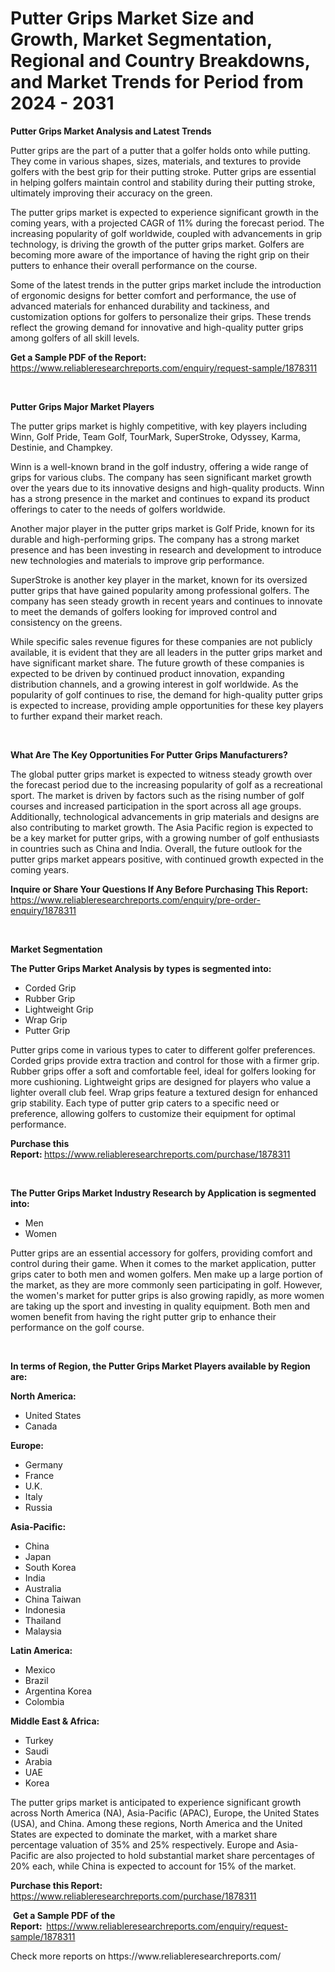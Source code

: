 <p><h1>Putter Grips Market Size and Growth, Market Segmentation, Regional and Country Breakdowns, and Market Trends for Period from 2024 -  2031</h1></p><p><strong>Putter Grips Market Analysis and Latest Trends</strong></p>
<p><p>Putter grips are the part of a putter that a golfer holds onto while putting. They come in various shapes, sizes, materials, and textures to provide golfers with the best grip for their putting stroke. Putter grips are essential in helping golfers maintain control and stability during their putting stroke, ultimately improving their accuracy on the green.</p><p>The putter grips market is expected to experience significant growth in the coming years, with a projected CAGR of 11% during the forecast period. The increasing popularity of golf worldwide, coupled with advancements in grip technology, is driving the growth of the putter grips market. Golfers are becoming more aware of the importance of having the right grip on their putters to enhance their overall performance on the course.</p><p>Some of the latest trends in the putter grips market include the introduction of ergonomic designs for better comfort and performance, the use of advanced materials for enhanced durability and tackiness, and customization options for golfers to personalize their grips. These trends reflect the growing demand for innovative and high-quality putter grips among golfers of all skill levels.</p></p>
<p><strong>Get a Sample PDF of the Report:&nbsp;</strong> <a href="https://www.reliableresearchreports.com/enquiry/request-sample/1878311">https://www.reliableresearchreports.com/enquiry/request-sample/1878311</a></p>
<p>&nbsp;</p>
<p><strong>Putter Grips Major Market Players</strong></p>
<p><p>The putter grips market is highly competitive, with key players including Winn, Golf Pride, Team Golf, TourMark, SuperStroke, Odyssey, Karma, Destinie, and Champkey. </p><p>Winn is a well-known brand in the golf industry, offering a wide range of grips for various clubs. The company has seen significant market growth over the years due to its innovative designs and high-quality products. Winn has a strong presence in the market and continues to expand its product offerings to cater to the needs of golfers worldwide.</p><p>Another major player in the putter grips market is Golf Pride, known for its durable and high-performing grips. The company has a strong market presence and has been investing in research and development to introduce new technologies and materials to improve grip performance.</p><p>SuperStroke is another key player in the market, known for its oversized putter grips that have gained popularity among professional golfers. The company has seen steady growth in recent years and continues to innovate to meet the demands of golfers looking for improved control and consistency on the greens.</p><p>While specific sales revenue figures for these companies are not publicly available, it is evident that they are all leaders in the putter grips market and have significant market share. The future growth of these companies is expected to be driven by continued product innovation, expanding distribution channels, and a growing interest in golf worldwide. As the popularity of golf continues to rise, the demand for high-quality putter grips is expected to increase, providing ample opportunities for these key players to further expand their market reach.</p></p>
<p>&nbsp;</p>
<p><strong>What Are The Key Opportunities For Putter Grips Manufacturers?</strong></p>
<p><p>The global putter grips market is expected to witness steady growth over the forecast period due to the increasing popularity of golf as a recreational sport. The market is driven by factors such as the rising number of golf courses and increased participation in the sport across all age groups. Additionally, technological advancements in grip materials and designs are also contributing to market growth. The Asia Pacific region is expected to be a key market for putter grips, with a growing number of golf enthusiasts in countries such as China and India. Overall, the future outlook for the putter grips market appears positive, with continued growth expected in the coming years.</p></p>
<p><strong>Inquire or Share Your Questions If Any Before Purchasing This Report:</strong> <a href="https://www.reliableresearchreports.com/enquiry/pre-order-enquiry/1878311">https://www.reliableresearchreports.com/enquiry/pre-order-enquiry/1878311</a></p>
<p>&nbsp;</p>
<p><strong>Market Segmentation</strong></p>
<p><strong>The Putter Grips Market Analysis by types is segmented into:</strong></p>
<p><ul><li>Corded Grip</li><li>Rubber Grip</li><li>Lightweight Grip</li><li>Wrap Grip</li><li>Putter Grip</li></ul></p>
<p><p>Putter grips come in various types to cater to different golfer preferences. Corded grips provide extra traction and control for those with a firmer grip. Rubber grips offer a soft and comfortable feel, ideal for golfers looking for more cushioning. Lightweight grips are designed for players who value a lighter overall club feel. Wrap grips feature a textured design for enhanced grip stability. Each type of putter grip caters to a specific need or preference, allowing golfers to customize their equipment for optimal performance.</p></p>
<p><strong>Purchase this Report:&nbsp;</strong><a href="https://www.reliableresearchreports.com/purchase/1878311">https://www.reliableresearchreports.com/purchase/1878311</a></p>
<p>&nbsp;</p>
<p><strong>The Putter Grips Market Industry Research by Application is segmented into:</strong></p>
<p><ul><li>Men</li><li>Women</li></ul></p>
<p><p>Putter grips are an essential accessory for golfers, providing comfort and control during their game. When it comes to the market application, putter grips cater to both men and women golfers. Men make up a large portion of the market, as they are more commonly seen participating in golf. However, the women's market for putter grips is also growing rapidly, as more women are taking up the sport and investing in quality equipment. Both men and women benefit from having the right putter grip to enhance their performance on the golf course.</p></p>
<p>&nbsp;</p>
<p><strong>In terms of Region, the Putter Grips Market Players available by Region are:</strong></p>
<p>
    <p> <strong> North America: </strong>
        <ul>
            <li>United States</li>
            <li>Canada</li>
        </ul>
        </p> 
    <p> <strong> Europe: </strong>
        <ul>
            <li>Germany</li>
            <li>France</li>
            <li>U.K.</li>
            <li>Italy</li>
            <li>Russia</li>
        </ul>
        </p> 
    <p> <strong> Asia-Pacific: </strong>
        <ul>
            <li>China</li>
            <li>Japan</li>
            <li>South Korea</li>
            <li>India</li>
            <li>Australia</li>
            <li>China Taiwan</li>
            <li>Indonesia</li>
            <li>Thailand</li>
            <li>Malaysia</li>
        </ul>
        </p> 
    <p> <strong> Latin America: </strong>
        <ul>
            <li>Mexico</li>
            <li>Brazil</li>
            <li>Argentina Korea</li>
            <li>Colombia</li>
        </ul>
        </p> 
    <p> <strong> Middle East & Africa: </strong>
        <ul>
            <li>Turkey</li>
            <li>Saudi</li>
            <li>Arabia</li>
            <li>UAE</li>
            <li>Korea</li>
        </ul>
    </p>
    </p>
<p><p>The putter grips market is anticipated to experience significant growth across North America (NA), Asia-Pacific (APAC), Europe, the United States (USA), and China. Among these regions, North America and the United States are expected to dominate the market, with a market share percentage valuation of 35% and 25% respectively. Europe and Asia-Pacific are also projected to hold substantial market share percentages of 20% each, while China is expected to account for 15% of the market.</p></p>
<p><strong>Purchase this Report: </strong><a href="https://www.reliableresearchreports.com/purchase/1878311">https://www.reliableresearchreports.com/purchase/1878311</a></p>
<p>&nbsp;<strong>Get a Sample PDF of the Report:&nbsp;&nbsp;</strong><a href="https://www.reliableresearchreports.com/enquiry/request-sample/1878311">https://www.reliableresearchreports.com/enquiry/request-sample/1878311</a></p>
<p><strong></strong></p>
<p>Check more reports on https://www.reliableresearchreports.com/</p>